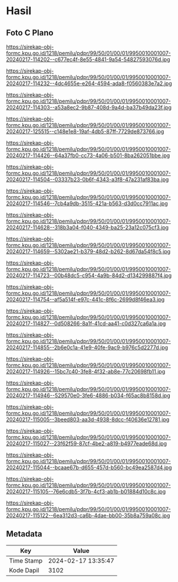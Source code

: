 # Hasil

## Foto C Plano

https://sirekap-obj-formc.kpu.go.id/1218/pemilu/pdpr/99/50/01/00/01/9950010001007-20240217-114202--c677ec4f-8e55-4841-9a54-54827593076d.jpg

https://sirekap-obj-formc.kpu.go.id/1218/pemilu/pdpr/99/50/01/00/01/9950010001007-20240217-114232--4dc4655e-e264-4594-ada8-f0560383e7a2.jpg

https://sirekap-obj-formc.kpu.go.id/1218/pemilu/pdpr/99/50/01/00/01/9950010001007-20240217-114303--a53a8ec2-9b87-408d-9a4d-ba37b49da23f.jpg

https://sirekap-obj-formc.kpu.go.id/1218/pemilu/pdpr/99/50/01/00/01/9950010001007-20240217-125515--c148e1e8-19af-4db5-87ff-7729de873766.jpg

https://sirekap-obj-formc.kpu.go.id/1218/pemilu/pdpr/99/50/01/00/01/9950010001007-20240217-114426--64a37fb0-cc73-4a06-b501-8ba262051bbe.jpg

https://sirekap-obj-formc.kpu.go.id/1218/pemilu/pdpr/99/50/01/00/01/9950010001007-20240217-114504--03337b23-0b6f-4343-a3f8-47a231af83ba.jpg

https://sirekap-obj-formc.kpu.go.id/1218/pemilu/pdpr/99/50/01/00/01/9950010001007-20240217-114546--7cb4a9db-3515-421a-b563-d3d0cc7911ac.jpg

https://sirekap-obj-formc.kpu.go.id/1218/pemilu/pdpr/99/50/01/00/01/9950010001007-20240217-114628--318b3a04-f040-4349-ba25-23a12c075cf3.jpg

https://sirekap-obj-formc.kpu.go.id/1218/pemilu/pdpr/99/50/01/00/01/9950010001007-20240217-114659--5302ae21-b379-48d2-b262-8d67da54f8c5.jpg

https://sirekap-obj-formc.kpu.go.id/1218/pemilu/pdpr/99/50/01/00/01/9950010001007-20240217-114723--00b48dc5-c954-4a9b-84d2-d134299887f4.jpg

https://sirekap-obj-formc.kpu.go.id/1218/pemilu/pdpr/99/50/01/00/01/9950010001007-20240217-114754--af5a514f-e97c-441c-8f6c-2699d8f46ea3.jpg

https://sirekap-obj-formc.kpu.go.id/1218/pemilu/pdpr/99/50/01/00/01/9950010001007-20240217-114827--0d508266-8a1f-41cd-aa41-c0d327ca6a1a.jpg

https://sirekap-obj-formc.kpu.go.id/1218/pemilu/pdpr/99/50/01/00/01/9950010001007-20240217-114855--2b6e0c1a-41e9-40fe-9ac9-b976c5d2277d.jpg

https://sirekap-obj-formc.kpu.go.id/1218/pemilu/pdpr/99/50/01/00/01/9950010001007-20240217-114926--15bc7c40-3fe8-4f32-ab8e-77c20698fb11.jpg

https://sirekap-obj-formc.kpu.go.id/1218/pemilu/pdpr/99/50/01/00/01/9950010001007-20240217-114946--529570e0-3fe6-4886-b034-f65ac8b8158d.jpg

https://sirekap-obj-formc.kpu.go.id/1218/pemilu/pdpr/99/50/01/00/01/9950010001007-20240217-115005--3beed803-aa3d-4938-8dcc-f40636e12781.jpg

https://sirekap-obj-formc.kpu.go.id/1218/pemilu/pdpr/99/50/01/00/01/9950010001007-20240217-115027--23f62f59-87cf-4be2-a819-b4977eade68d.jpg

https://sirekap-obj-formc.kpu.go.id/1218/pemilu/pdpr/99/50/01/00/01/9950010001007-20240217-115044--bcaae67b-d655-457d-b560-bc49ea2587d4.jpg

https://sirekap-obj-formc.kpu.go.id/1218/pemilu/pdpr/99/50/01/00/01/9950010001007-20240217-115105--76e6cdb5-3f7b-4cf3-ab1b-b01884d10c8c.jpg

https://sirekap-obj-formc.kpu.go.id/1218/pemilu/pdpr/99/50/01/00/01/9950010001007-20240217-115122--6ea312d3-ca6b-4dae-bb00-35b8a759a08c.jpg


## Metadata

| Key        | Value               |
| ---------- | ------------------- |
| Time Stamp | 2024-02-17 13:35:47 |
| Kode Dapil | 3102                |



